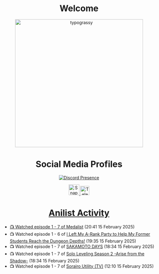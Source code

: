 <div align="center">

# Welcome
<a href="https://github.com/kawarimidoll/typograssy">
    <img alt="typograssy" src="https://typograssy.deno.dev/api?text=%E3%82%88%E3%81%86%E3%81%93%E3%81%9D%E3%81%BF%E3%81%AA%E3%81%95%E3%82%93%20-%20Sheby--&&l0=none&l1=82d9d0&l2=027353&l3=038c4c&l4=01402e&bg=none&frame=none&speed=100&comment=" width="421.99">
</a>

</div>

<div align="center">

# Social Media Profiles

[![Discord Presence](https://lanyard.cnrad.dev/api/612532963938271232)](https://discord.com/users/612532963938271232)


<a href="https://www.snapchat.com/add/a.sheby" title="Snapchat Profile">
    <img src="https://www.freepnglogos.com/uploads/snapchat-logo-png-0.png" width="35" alt="Snapchat Logo" />


<a href="https://t.me/ASheby" title="Telegram Profile">
    <img src="https://www.freepnglogos.com/uploads/telegram-logo-png-0.png" width="30" alt="Telegram Logo" />


</div>

<div align="center">

# Anilist Activity

</div>

<!-- ANILIST_ACTIVITY:start -->

-   📺 Watched episode 1 - 7 of [Medalist](https://anilist.co/anime/165171) (20:41 15 February 2025)
-   📺 Watched episode 1 - 6 of [I Left My A-Rank Party to Help My Former Students Reach the Dungeon Depths!](https://anilist.co/anime/180812) (19:35 15 February 2025)
-   📺 Watched episode 1 - 7 of [SAKAMOTO DAYS](https://anilist.co/anime/177709) (18:34 15 February 2025)
-   📺 Watched episode 1 - 7 of [Solo Leveling Season 2 -Arise from the Shadow-](https://anilist.co/anime/176496) (18:34 15 February 2025)
-   📺 Watched episode 1 - 7 of [Sorairo Utility (TV)](https://anilist.co/anime/174596) (12:10 15 February 2025)

<!-- ANILIST_ACTIVITY:end -->
